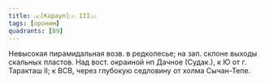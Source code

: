 ```yaml
---
title: ⒜[Караул]⒯ III⒵
tags: [ороним]
quadrants: [В9]
---
```


Невысокая пирамидальная возв. в редколесье; на зап. склоне выходы скальных
пластов. Над вост. окраиной нп Дачное (Судак.), к Ю от г. Таракташ II; к ВСВ,
через глубокую седловину от холма Сычан-Тепе.
